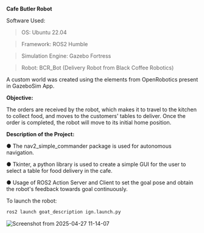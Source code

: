 **Cafe Butler Robot**

Software Used:
> OS: Ubuntu 22.04

> Framework: ROS2 Humble

> Simulation Engine: Gazebo Fortress

> Robot: BCR_Bot (Delivery Robot from Black Coffee Robotics)


A custom world was created using the elements from OpenRobotics present in GazeboSim App. 

**Objective:**

The orders are received by the robot, which makes it to travel to the kitchen to collect food, 
and moves to the customers' tables to deliver. Once the order is completed, the robot will move to its initial
home position.


**Description of the Project:**

●​ The nav2_simple_commander package is used for autonomous navigation.

●​ Tkinter, a python library is used to create a simple GUI for the user to select a table for food
delivery in the cafe. 

●​ Usage of ROS2 Action Server and Client to set the goal pose and obtain the robot's feedback towards goal continuously. 


To launch the robot:
```bash
ros2 launch goat_description ign.launch.py
```

![Screenshot from 2025-04-27 11-14-07](https://github.com/user-attachments/assets/37c3730e-8d77-42a8-9c8d-eee87452b205)

